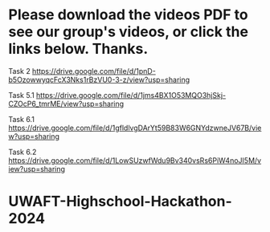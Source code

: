 # Please download the videos PDF to see our group's videos, or click the links below. Thanks.

Task 2
https://drive.google.com/file/d/1pnD-b5OzowwyqcFcX3Nks1rBzVU0-3-z/view?usp=sharing

Task 5.1
https://drive.google.com/file/d/1jms4BX1O53MQO3hjSkj-CZOcP6_tmrME/view?usp=sharing

Task 6.1
https://drive.google.com/file/d/1gfldlvgDArYt59B83W6GNYdzwneJV67B/view?usp=sharing

Task 6.2
https://drive.google.com/file/d/1LowSUzwfWdu9Bv340vsRs6PiW4noJI5M/view?usp=sharing

# UWAFT-Highschool-Hackathon-2024


